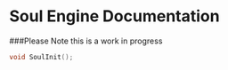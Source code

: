 Soul Engine Documentation
=====
###Please Note this is a work in progress

```C++
void SoulInit();
```